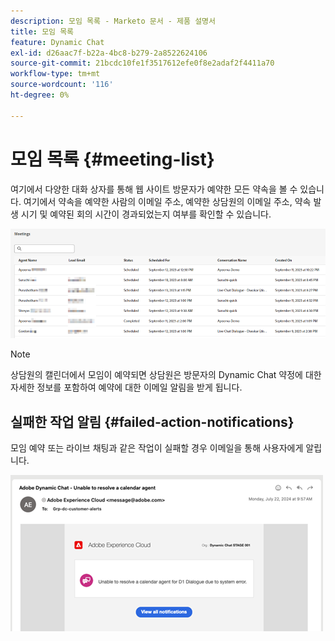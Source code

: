 ```yaml
---
description: 모임 목록 - Marketo 문서 - 제품 설명서
title: 모임 목록
feature: Dynamic Chat
exl-id: d26aac7f-b22a-4bc8-b279-2a8522624106
source-git-commit: 21bcdc10fe1f3517612efe0f8e2adaf2f4411a70
workflow-type: tm+mt
source-wordcount: '116'
ht-degree: 0%

---
```


# 모임 목록 {#meeting-list}

여기에서 다양한 대화 상자를 통해 웹 사이트 방문자가 예약한 모든 약속을 볼 수 있습니다. 여기에서 약속을 예약한 사람의 이메일 주소, 예약한 상담원의 이메일 주소, 약속 발생 시기 및 예약된 회의 시간이 경과되었는지 여부를 확인할 수 있습니다.

![](assets/meeting-list-1.png)

>[!NOTE]
>
>상담원의 캘린더에서 모임이 예약되면 상담원은 방문자의 Dynamic Chat 약정에 대한 자세한 정보를 포함하여 예약에 대한 이메일 알림을 받게 됩니다.

## 실패한 작업 알림 {#failed-action-notifications}

모임 예약 또는 라이브 채팅과 같은 작업이 실패할 경우 이메일을 통해 사용자에게 알립니다.

![](assets/meeting-list-2.png)
